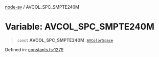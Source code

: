 [node-av](../globals.md) / AVCOL\_SPC\_SMPTE240M

# Variable: AVCOL\_SPC\_SMPTE240M

> `const` **AVCOL\_SPC\_SMPTE240M**: [`AVColorSpace`](../type-aliases/AVColorSpace.md)

Defined in: [constants.ts:1279](https://github.com/seydx/av/blob/f8631fc881b394300b1479f511d55cf1c370a87f/src/constants/constants.ts#L1279)
